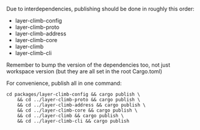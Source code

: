 Due to interdependencies, publishing should be done in roughly this order:

* layer-climb-config
* layer-climb-proto
* layer-climb-address
* layer-climb-core
* layer-climb
* layer-climb-cli

Remember to bump the version of the dependencies too, not just workspace version (but they are all set in the root Cargo.toml) 

For convenience, publish all in one command:

```shell
cd packages/layer-climb-config && cargo publish \
    && cd ../layer-climb-proto && cargo publish \
    && cd ../layer-climb-address && cargo publish \
    && cd ../layer-climb-core && cargo publish \
    && cd ../layer-climb && cargo publish \
    && cd ../layer-climb-cli && cargo publish
```
